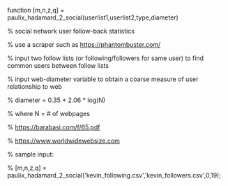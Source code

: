 function [m,n,z,q] = paulix_hadamard_2_social(userlist1,userlist2,type,diameter)

% social network user follow-back statistics

% use a scraper such as https://phantombuster.com/

% input two follow lists (or following/followers for same user) to find common users between follow lists

% input web-diameter variable to obtain a coarse measure of user relationship to web

% diameter = 0.35 + 2.06 * log(N)

% where N = # of webpages

% https://barabasi.com/f/65.pdf

% https://www.worldwidewebsize.com

% sample input:

% [m,n,z,q] = paulix_hadamard_2_social('kevin_following.csv','kevin_followers.csv',0,19);
